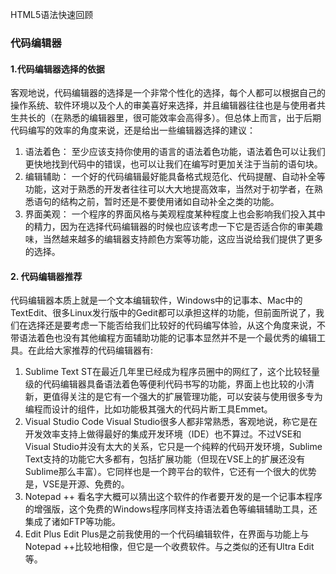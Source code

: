 HTML5语法快速回顾

### 代码编辑器
#### 1.代码编辑器选择的依据
客观地说，代码编辑器的选择是一个非常个性化的选择，每个人都可以根据自己的操作系统、软件环境以及个人的审美喜好来选择，并且编辑器往往也是与使用者共生共长的（在熟悉的编辑器里，很可能效率会高得多）。但总体上而言，出于后期代码编写的效率的角度来说，还是给出一些编辑器选择的建议：

1. 语法着色：
	至少应该支持你使用的语言的语法着色功能，语法着色可以让我们更快地找到代码中的错误，也可以让我们在编写时更加关注于当前的语句块。
2. 编辑辅助：
	一个好的代码编辑最好能具备格式规范化、代码提醒、自动补全等功能，这对于熟悉的开发者往往可以大大地提高效率，当然对于初学者，在熟悉语句的结构之前，暂时还是不要使用诸如自动补全之类的功能。
3. 界面美观：
	一个程序的界面风格与美观程度某种程度上也会影响我们投入其中的精力，因为在选择代码编辑器的时候也应该考虑一下它是否适合你的审美趣味，当然越来越多的编辑器支持颜色方案等功能，这应当说给我们提供了更多的选择。

#### 2. 代码编辑器推荐
代码编辑器本质上就是一个文本编辑软件，Windows中的记事本、Mac中的TextEdit、很多Linux发行版中的Gedit都可以承担这样的功能，但前面所说了，我们在选择还是要考虑一下能否给我们比较好的代码编写体验，从这个角度来说，不带语法着色也没有其他编程方面辅助功能的记事本显然并不是一个最优秀的编辑工具。在此给大家推荐的代码编辑器有:

1. Sublime Text
	ST在最近几年里已经成为程序员圈中的网红了，这个比较轻量级的代码编辑器具备语法着色等便利代码书写的功能，界面上也比较的小清新，更值得关注的是它有一个强大的扩展管理功能，可以安装与使用很多专为编程而设计的组件，比如功能极其强大的代码片断工具Emmet。
2. Visual Studio Code
	Visual Studio很多人都非常熟悉，客观地说，称它是在开发效率支持上做得最好的集成开发环境（IDE）也不算过。不过VSE和Visual Studio并没有太大的关系，它只是一个纯粹的代码开发环境，Sublime Text支持的功能它大多都有，包括扩展功能（但现在VSE上的扩展还没有Sublime那么丰富）。它同样也是一个跨平台的软件，它还有一个很大的优势是，VSE是开源、免费的。
3. Notepad ++
	看名字大概可以猜出这个软件的作者要开发的是一个记事本程序的增强版，这个免费的Windows程序同样支持语法着色等编辑辅助工具，还集成了诸如FTP等功能。
4. Edit Plus
	Edit Plus是之前我使用的一个代码编辑软件，在界面与功能上与Notepad ++比较地相像，但它是一个收费软件。与之类似的还有Ultra Edit等。